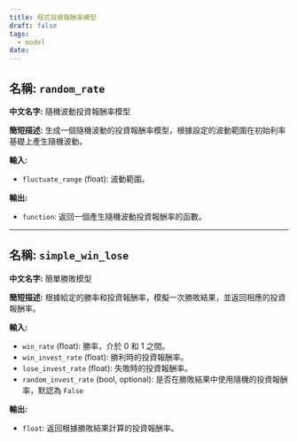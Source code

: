 ```yaml
---
title: 程式投資報酬率模型
draft: false
tags:
  - model
date:
---
```


## **名稱:** `random_rate`

**中文名字:** 隨機波動投資報酬率模型

**簡短描述:** 
生成一個隨機波動的投資報酬率模型，根據設定的波動範圍在初始利率基礎上產生隨機波動。

**輸入:**
- `fluctuate_range` (float): 波動範圍。

**輸出:**
- `function`: 返回一個產生隨機波動投資報酬率的函數。

---

## **名稱:** `simple_win_lose`

**中文名字:** 簡單勝敗模型

**簡短描述:** 
根據給定的勝率和投資報酬率，模擬一次勝敗結果，並返回相應的投資報酬率。

**輸入:**
- `win_rate` (float): 勝率，介於 0 和 1 之間。
- `win_invest_rate` (float): 勝利時的投資報酬率。
- `lose_invest_rate` (float): 失敗時的投資報酬率。
- `random_invest_rate` (bool, optional): 是否在勝敗結果中使用隨機的投資報酬率，默認為 `False`

**輸出:**
- `float`: 返回根據勝敗結果計算的投資報酬率。